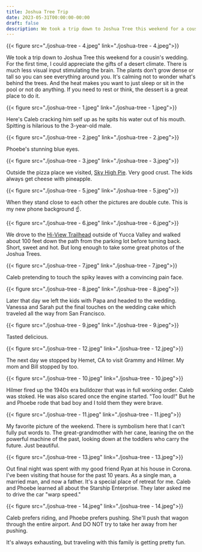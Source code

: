 ```yaml
---
title: Joshua Tree Trip
date: 2023-05-31T00:00:00-00:00
draft: false
description: We took a trip down to Joshua Tree this weekend for a cousin's wedding. For the first time, I could appreciate the gifts of a desert climate. 
---
```


{{< figure src="./joshua-tree - 4.jpeg" link="./joshua-tree - 4.jpeg">}}

We took a trip down to Joshua Tree this weekend for a cousin's wedding. For the first time, I could appreciate the gifts of a desert climate. There is much less visual input stimulating the brain. The plants don't grow dense or tall so you can see everything around you. It's calming not to wonder what's behind the trees. And the heat makes you want to just sleep or sit in the pool or not do anything. If you need to rest or think, the dessert is a great place to do it.

{{< figure src="./joshua-tree - 1.jpeg" link="./joshua-tree - 1.jpeg">}}

Here's Caleb cracking him self up as he spits his water out of his mouth. Spitting is hilarious to the 3-year-old male.

{{< figure src="./joshua-tree - 2.jpeg" link="./joshua-tree - 2.jpeg">}}

Phoebe's stunning blue eyes.

{{< figure src="./joshua-tree - 3.jpeg" link="./joshua-tree - 3.jpeg">}}

Outside the pizza place we visited, [Sky High Pie](https://www.clover.com/online-ordering/sky-high-pie). Very good crust. The kids always get cheese with pineapple.


{{< figure src="./joshua-tree - 5.jpeg" link="./joshua-tree - 5.jpeg">}}

When they stand close to each other the pictures are double cute. This is my new phone background ☝️.

{{< figure src="./joshua-tree - 6.jpeg" link="./joshua-tree - 6.jpeg">}}

We drove to the  [Hi-View Trailhead](https://www.google.com/maps/place/Hi-View+Trailhead/@34.0760208,-116.4018785,17z/data=!3m1!4b1!4m6!3m5!1s0x80dad8be48859b39:0x8d3f1e64616c0b2f!8m2!3d34.0760208!4d-116.3993036!16s%2Fg%2F1q5bn9ppl?entry=ttu) outside of Yucca Valley and walked about 100 feet down the path from the parking lot before turning back. Short, sweet and hot. But long enough to take some great photos of the Joshua Trees.

{{< figure src="./joshua-tree - 7.jpeg" link="./joshua-tree - 7.jpeg">}}

Caleb pretending to touch the spiky leaves with a convincing pain face.

{{< figure src="./joshua-tree - 8.jpeg" link="./joshua-tree - 8.jpeg">}}

Later that day we left the kids with Papa and headed to the wedding. Vanessa and Sarah put the final touches on the wedding cake which traveled all the way from San Francisco. 

{{< figure src="./joshua-tree - 9.jpeg" link="./joshua-tree - 9.jpeg">}}

Tasted delicious.

{{< figure src="./joshua-tree - 12.jpeg" link="./joshua-tree - 12.jpeg">}}

The next day we stopped by Hemet, CA to visit Grammy and Hilmer. My mom and Bill stopped by too.

{{< figure src="./joshua-tree - 10.jpeg" link="./joshua-tree - 10.jpeg">}}

Hilmer fired up the 1940s era bulldozer that was in full working order. Caleb was stoked. He was also scared once the engine started. "Too loud!" But he and Phoebe rode that bad boy and I told them they were brave.

{{< figure src="./joshua-tree - 11.jpeg" link="./joshua-tree - 11.jpeg">}}

My favorite picture of the weekend. There is symbolism here that I can't fully put words to. The great-grandmother with her cane, leaning the on the powerful machine of the past, looking down at the toddlers who carry the future. Just beautiful.

{{< figure src="./joshua-tree - 13.jpeg" link="./joshua-tree - 13.jpeg">}}

Out final night was spent with my good friend Ryan at his house in Corona. I've been visiting that house for the past 10 years. As a single man, a married man, and now a father. It's a special place of retreat for me. Caleb and Phoebe learned all about the Starship Enterprise. They later asked me to drive the car "warp speed."

{{< figure src="./joshua-tree - 14.jpeg" link="./joshua-tree - 14.jpeg">}}

Caleb prefers riding, and Phoebe prefers pushing. She'll push that wagon through the entire airport. And DO NOT try to take her away from her pushing.

It's always exhausting, but traveling with this family is getting pretty fun.
